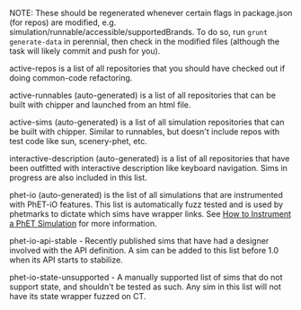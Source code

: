 
NOTE: These should be regenerated whenever certain flags in package.json (for repos) are modified, e.g. simulation/runnable/accessible/supportedBrands. 
  To do so, run `grunt generate-data` in perennial, then check in the modified files (although the task will likely commit and push for you).

active-repos is a list of all repositories that you should have checked out if doing common-code refactoring.

active-runnables (auto-generated) is a list of all repositories that can be built with chipper and launched from an html file.

active-sims (auto-generated) is a list of all simulation repositories that can be built with chipper.  Similar to runnables, but doesn't include repos with test code like sun, scenery-phet, etc.

interactive-description (auto-generated) is a list of all repositories that have been outfitted with interactive description like keyboard navigation. Sims in progress are also included in this list.  

phet-io (auto-generated) is the list of all simulations that are instrumented with PhET-iO features. This list is automatically fuzz
    tested and is used by phetmarks to dictate which sims have wrapper links. See 
    [How to Instrument a PhET Simulation](https://github.com/phetsims/phet-io/blob/master/doc/how-to-instrument-a-phet-simulation-for-phet-io.md)
    for more information.

phet-io-api-stable - Recently published sims that have had a designer involved with the API definition.  A sim can be 
added to this list before 1.0 when its API starts to stabilize.

phet-io-state-unsupported - A manually supported list of sims that do not support state, and shouldn't be tested as such. 
Any sim in this list will not have its state wrapper fuzzed on CT.  